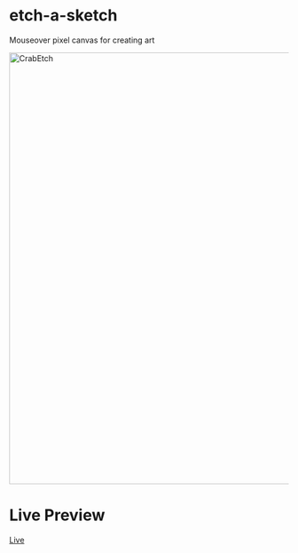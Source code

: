 # etch-a-sketch
Mouseover pixel canvas for creating art 

<img width="778" alt="CrabEtch" src="https://github.com/user-attachments/assets/df9b0b8e-dd3d-4b6f-84bd-498d6992b871" />

# Live Preview
[Live](https://beingisbecoming.github.io/etch-a-sketch/)
